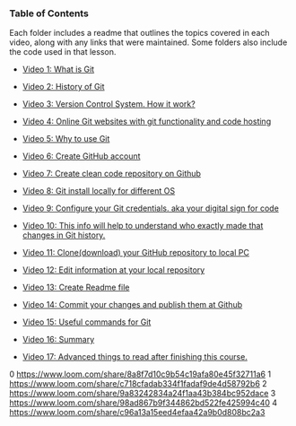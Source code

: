 ### Table of Contents

Each folder includes a readme that outlines the topics covered in each video, along with any links that were maintained. Some folders also include the code used in that lesson.


- [Video 1: What is Git](./video-01)
- [Video 2: History of Git](./video-02)
- [Video 3: Version Control System. How it work?](./video-03)
- [Video 4: Online Git websites with git functionality and code hosting](./video-04)
- [Video 5: Why to use Git](./video-05)

- [Video 6: Create GitHub account](./video-06)
- [Video 7: Create clean code repository on Github](./video-07)
- [Video 8: Git install locally for different OS](./video-08)

- [Video 9: Configure your Git credentials. aka your digital sign for code](.//video-09)
- [Video 10: This info will help to understand who exactly made that changes in Git history.](./video-10)

- [Video 11: Clone(download) your GitHub repository to local PC](./video-11)

- [Video 12: Edit information at your local repository](./video-12)
- [Video 13: Create Readme file](./video-13)

- [Video 14: Commit your changes and publish them at Github](./video-14)

- [Video 15: Useful commands for Git](./video-15)
- [Video 16: Summary](./video-16)
- [Video 17: Advanced things to read after finishing this course.](./video-17)


0 https://www.loom.com/share/8a8f7d10c9b54c19afa80e45f32711a6
1 https://www.loom.com/share/c718cfadab334f1fadaf9de4d58792b6
2 https://www.loom.com/share/9a83242834a24f1aa43b384bc952dace
3 https://www.loom.com/share/98ad867b9f344862bd522fe425994c40
4 https://www.loom.com/share/c96a13a15eed4efaa42a9b0d808bc2a3

